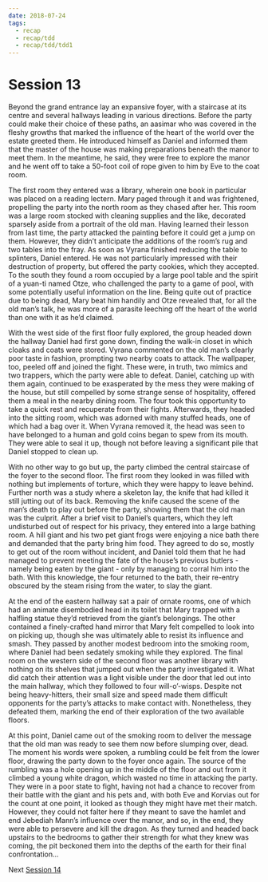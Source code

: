 ```yaml
---
date: 2018-07-24
tags:
  - recap
  - recap/tdd
  - recap/tdd/tdd1
---
```

# Session 13

Beyond the grand entrance lay an expansive foyer, with a staircase at its centre and several hallways leading in various directions. Before the party could make their choice of these paths, an aasimar who was covered in the fleshy growths that marked the influence of the heart of the world over the estate greeted them. He introduced himself as Daniel and informed them that the master of the house was making preparations beneath the manor to meet them. In the meantime, he said, they were free to explore the manor and he went off to take a 50-foot coil of rope given to him by Eve to the coat room.

The first room they entered was a library, wherein one book in particular was placed on a reading lectern. Mary paged through it and was frightened, propelling the party into the north room as they chased after her. This room was a large room stocked with cleaning supplies and the like, decorated sparsely aside from a portrait of the old man. Having learned their lesson from last time, the party attacked the painting before it could get a jump on them. However, they didn’t anticipate the additions of the room’s rug and two tables into the fray. As soon as Vyrana finished reducing the table to splinters, Daniel entered. He was not particularly impressed with their destruction of property, but offered the party cookies, which they accepted. To the south they found a room occupied by a large pool table and the spirit of a yuan-ti named Otze, who challenged the party to a game of pool, with some potentially useful information on the line. Being quite out of practice due to being dead, Mary beat him handily and Otze revealed that, for all the old man’s talk, he was more of a parasite leeching off the heart of the world than one with it as he’d claimed.

With the west side of the first floor fully explored, the group headed down the hallway Daniel had first gone down, finding the walk-in closet in which cloaks and coats were stored. Vyrana commented on the old man’s clearly poor taste in fashion, prompting two nearby coats to attack. The wallpaper, too, peeled off and joined the fight. These were, in truth, two mimics and two trappers, which the party were able to defeat. Daniel, catching up with them again, continued to be exasperated by the mess they were making of the house, but still compelled by some strange sense of hospitality, offered them a meal in the nearby dining room. The four took this opportunity to take a quick rest and recuperate from their fights. Afterwards, they headed into the sitting room, which was adorned with many stuffed heads, one of which had a bag over it. When Vyrana removed it, the head was seen to have belonged to a human and gold coins began to spew from its mouth. They were able to seal it up, though not before leaving a significant pile that Daniel stopped to clean up.

With no other way to go but up, the party climbed the central staircase of the foyer to the second floor. The first room they looked in was filled with nothing but implements of torture, which they were happy to leave behind. Further north was a study where a skeleton lay, the knife that had killed it still jutting out of its back. Removing the knife caused the scene of the man’s death to play out before the party, showing them that the old man was the culprit. After a brief visit to Daniel’s quarters, which they left undisturbed out of respect for his privacy, they entered into a large bathing room. A hill giant and his two pet giant frogs were enjoying a nice bath there and demanded that the party bring him food. They agreed to do so, mostly to get out of the room without incident, and Daniel told them that he had managed to prevent meeting the fate of the house’s previous butlers - namely being eaten by the giant - only by managing to corral him into the bath. With this knowledge, the four returned to the bath, their re-entry obscured by the steam rising from the water, to slay the giant.

At the end of the eastern hallway sat a pair of ornate rooms, one of which had an animate disembodied head in its toilet that Mary trapped with a halfling statue they’d retrieved from the giant’s belongings. The other contained a finely-crafted hand mirror that Mary felt compelled to look into on picking up, though she was ultimately able to resist its influence and smash. They passed by another modest bedroom into the smoking room, where Daniel had been sedately smoking while they explored. The final room on the western side of the second floor was another library with nothing on its shelves that jumped out when the party investigated it. What did catch their attention was a light visible under the door that led out into the main hallway, which they followed to four will-o’-wisps. Despite not being heavy-hitters, their small size and speed made them difficult opponents for the party’s attacks to make contact with. Nonetheless, they defeated them, marking the end of their exploration of the two available floors.

At this point, Daniel came out of the smoking room to deliver the message that the old man was ready to see them now before slumping over, dead. The moment his words were spoken, a rumbling could be felt from the lower floor, drawing the party down to the foyer once again. The source of the rumbling was a hole opening up in the middle of the floor and out from it climbed a young white dragon, which wasted no time in attacking the party. They were in a poor state to fight, having not had a chance to recover from their battle with the giant and his pets and, with both Eve and Korvias out for the count at one point, it looked as though they might have met their match. However, they could not falter here if they meant to save the hamlet and end Jebediah Mann’s influence over the manor, and so, in the end, they were able to persevere and kill the dragon. As they turned and headed back upstairs to the bedrooms to gather their strength for what they knew was coming, the pit beckoned them into the depths of the earth for their final confrontation…

Next
[Session 14](Recaps/Auril%20Adventures/Campaign%201%20-%20The%20Dragonest%20Dungeon/Session%2014.md)